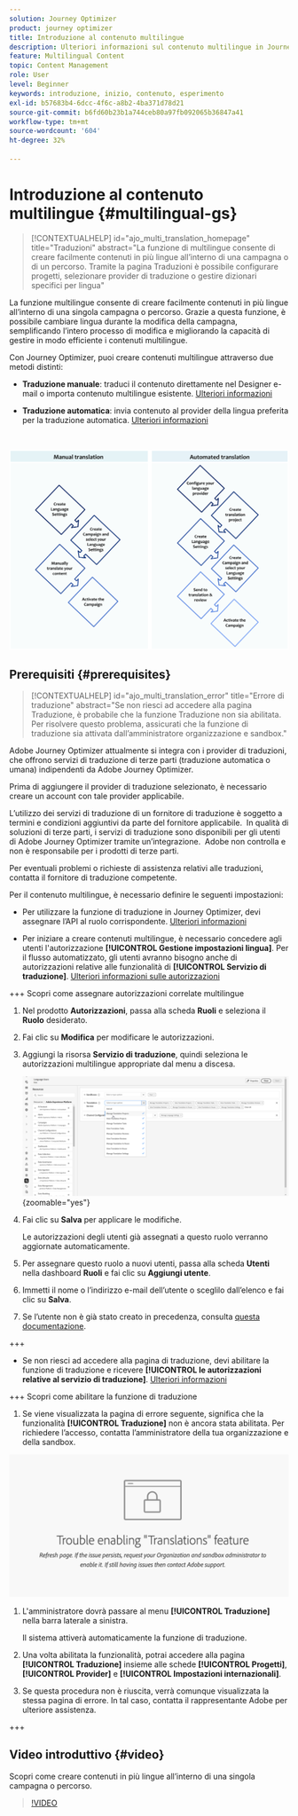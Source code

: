 ```yaml
---
solution: Journey Optimizer
product: journey optimizer
title: Introduzione al contenuto multilingue
description: Ulteriori informazioni sul contenuto multilingue in Journey Optimizer
feature: Multilingual Content
topic: Content Management
role: User
level: Beginner
keywords: introduzione, inizio, contenuto, esperimento
exl-id: b57683b4-6dcc-4f6c-a8b2-4ba371d78d21
source-git-commit: b6fd60b23b1a744ceb80a97fb092065b36847a41
workflow-type: tm+mt
source-wordcount: '604'
ht-degree: 32%

---
```


# Introduzione al contenuto multilingue {#multilingual-gs}

>[!CONTEXTUALHELP]
>id="ajo_multi_translation_homepage"
>title="Traduzioni"
>abstract="La funzione di multilingue consente di creare facilmente contenuti in più lingue all’interno di una campagna o di un percorso. Tramite la pagina Traduzioni è possibile configurare progetti, selezionare provider di traduzione o gestire dizionari specifici per lingua"

La funzione multilingue consente di creare facilmente contenuti in più lingue all’interno di una singola campagna o percorso. Grazie a questa funzione, è possibile cambiare lingua durante la modifica della campagna, semplificando l’intero processo di modifica e migliorando la capacità di gestire in modo efficiente i contenuti multilingue.

Con Journey Optimizer, puoi creare contenuti multilingue attraverso due metodi distinti:

* **Traduzione manuale**: traduci il contenuto direttamente nel Designer e-mail o importa contenuto multilingue esistente. [Ulteriori informazioni](multilingual-manual.md)

* **Traduzione automatica**: invia contenuto al provider della lingua preferita per la traduzione automatica. [Ulteriori informazioni](multilingual-automated.md)

</br>

![](assets/translation_schema.png)

## Prerequisiti {#prerequisites}

>[!CONTEXTUALHELP]
>id="ajo_multi_translation_error"
>title="Errore di traduzione"
>abstract="Se non riesci ad accedere alla pagina Traduzione, è probabile che la funzione Traduzione non sia abilitata. Per risolvere questo problema, assicurati che la funzione di traduzione sia attivata dall’amministratore organizzazione e sandbox."

Adobe Journey Optimizer attualmente si integra con i provider di traduzioni, che offrono servizi di traduzione di terze parti (traduzione automatica o umana) indipendenti da Adobe Journey Optimizer.

Prima di aggiungere il provider di traduzione selezionato, è necessario creare un account con tale provider applicabile.

L’utilizzo dei servizi di traduzione di un fornitore di traduzione è soggetto a termini e condizioni aggiuntivi da parte del fornitore applicabile.  In qualità di soluzioni di terze parti, i servizi di traduzione sono disponibili per gli utenti di Adobe Journey Optimizer tramite un’integrazione.  Adobe non controlla e non è responsabile per i prodotti di terze parti.

Per eventuali problemi o richieste di assistenza relativi alle traduzioni, contatta il fornitore di traduzione competente.

Per il contenuto multilingue, è necessario definire le seguenti impostazioni:

* Per utilizzare la funzione di traduzione in Journey Optimizer, devi assegnare l’API al ruolo corrispondente. [Ulteriori informazioni](https://experienceleague.adobe.com/it/docs/experience-platform/landing/platform-apis/api-authentication#assign-api-to-a-role)

* Per iniziare a creare contenuti multilingue, è necessario concedere agli utenti l&#39;autorizzazione **[!UICONTROL Gestione impostazioni lingua]**. Per il flusso automatizzato, gli utenti avranno bisogno anche di autorizzazioni relative alle funzionalità di **[!UICONTROL Servizio di traduzione]**. [Ulteriori informazioni sulle autorizzazioni](../administration/permissions.md)

+++ Scopri come assegnare autorizzazioni correlate multilingue

   1. Nel prodotto **Autorizzazioni**, passa alla scheda **Ruoli** e seleziona il **Ruolo** desiderato.

   1. Fai clic su **Modifica** per modificare le autorizzazioni.

   1. Aggiungi la risorsa **Servizio di traduzione**, quindi seleziona le autorizzazioni multilingue appropriate dal menu a discesa.

      ![](assets/multilingual-permission.png){zoomable="yes"}

   1. Fai clic su **Salva** per applicare le modifiche.

      Le autorizzazioni degli utenti già assegnati a questo ruolo verranno aggiornate automaticamente.

   1. Per assegnare questo ruolo a nuovi utenti, passa alla scheda **Utenti** nella dashboard **Ruoli** e fai clic su **Aggiungi utente**.

   1. Immetti il nome o l’indirizzo e-mail dell’utente o sceglilo dall’elenco e fai clic su **Salva**.

   1. Se l’utente non è già stato creato in precedenza, consulta [questa documentazione](https://experienceleague.adobe.com/it/docs/experience-platform/access-control/abac/permissions-ui/users).

+++

* Se non riesci ad accedere alla pagina di traduzione, devi abilitare la funzione di traduzione e ricevere **[!UICONTROL le autorizzazioni relative al servizio di traduzione]**. [Ulteriori informazioni](../administration/ootb-permissions.md)

+++ Scopri come abilitare la funzione di traduzione

   1. Se viene visualizzata la pagina di errore seguente, significa che la funzionalità **[!UICONTROL Traduzione]** non è ancora stata abilitata. Per richiedere l’accesso, contatta l’amministratore della tua organizzazione e della sandbox.

  ![](assets/multi-troubleshoot.png)

   1. L&#39;amministratore dovrà passare al menu **[!UICONTROL Traduzione]** nella barra laterale a sinistra.

      Il sistema attiverà automaticamente la funzione di traduzione.

   1. Una volta abilitata la funzionalità, potrai accedere alla pagina **[!UICONTROL Traduzione]** insieme alle schede **[!UICONTROL Progetti]**, **[!UICONTROL Provider]** e **[!UICONTROL Impostazioni internazionali]**.

   1. Se questa procedura non è riuscita, verrà comunque visualizzata la stessa pagina di errore. In tal caso, contatta il rappresentante Adobe per ulteriore assistenza.

+++

## Video introduttivo {#video}

Scopri come creare contenuti in più lingue all’interno di una singola campagna o percorso.

>[!VIDEO](https://video.tv.adobe.com/v/3430921/)
